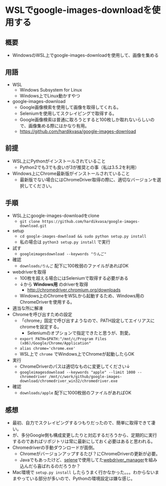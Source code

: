 # WSLでgoogle-images-downloadを使用する
## 概要
- WindowsのWSL上でgoogle-images-downloadを使用して、画像を集める

## 用語
- WSL
  - Windows Subsystem for Linux
  - Windows上でLinux動かすやつ
- google-images-download
  - Google画像検索を使用して画像を取得してくれる。
  - Seleniumを使用してスクレイピングで取得する。
  - Google画像検索は普通に取ろうとすると100枚しか取れないらしいので、画像集める際にはかなり有用。
  - https://github.com/hardikvasa/google-images-download

## 前提
- WSL上にPythonがインストールされていること
  - Python2でも3でも良いが3が推奨との事（私は3.5.2を利用）
- Windows上にChrome最新版がインストールされていること
  - 最新版でない場合にはChromeDriver取得の際に、適切なバージョンを選択してください。

## 手順
- WSL上にgoogle-images-downloadをclone
  - ```git clone https://github.com/hardikvasa/google-images-download.git```
- setup
  - ```cd google-images-download && sudo python setup.py install```
  - 私の場合は ```python3 setup.py install``` で実行
- 試す
  - ```googleimagesdownload --keywords "りんご"```
- 確認
  - ```downloads/りんご``` 配下に100枚弱のファイルがあればOK
- webdriverを取得
  - 100枚を超える場合にはSeleniumで取得する必要がある
  - ↓から **Windows用** のdriverを取得
    - http://chromedriver.chromium.org/downloads
  - Windows上のChromeをWSLから起動するため、Windows用のChromeDriverを使用する。
- 適当な所に解凍
- Chromeを呼び出すための設定
  - 「chrome」固定で呼び出すようなので、PATH設定してエイリアスにchromeを設定する。
    - Seleniumのオプションで指定できたと思うが、割愛。
  - ```export PATH=$PATH:"/mnt/c/Program Files (x86)/Google/Chrome/Application"```
  - ```alias chrome='chrome.exe'```
  - WSL上で ```chrome``` でWindows上でChromeが起動したらOK
- 実行
  - ChromeDriverのパスは適切なものに変更してください↓
  - ```googleimagesdownload --keywords "apple" --limit 1000 --chromedriver /mnt/c/work/github/google-images-download/chromedriver_win32/chromedriver.exe```
- 確認
  - ```downloads/apple``` 配下に1000枚弱のファイルがあればOK

## 感想
- 最初、自力でスクレイピングするつもりだったので、簡単に取得できて凄い。
- が、多分Google側も構成変更したりと対応するだろうから、定期的に実行するのであればリポジトリは常に最新にしておく必要はあると思われる。
- Chromedriverの手動ダウンロードが面倒。
  - Chromeがバージョンアップするたび？にChromeDriverの更新が必要。
  - Javaでもあったけど、[selene](https://github.com/yashaka/selene)で使用してた[webdriver_manager](https://github.com/SergeyPirogov/webdriver_manager)を組み込んだら喜ばれるのだろうか？
- Mac環境で ```setup.py install``` したらうまく行かなかった。。。わからないままやっている部分が多いので、Pythonの環境設定は嫌な感じ。
